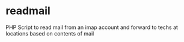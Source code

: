 # readmail
PHP Script to read mail from an imap account and forward to techs at locations based on contents of mail
